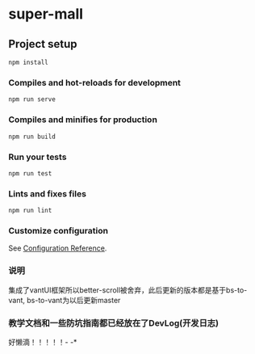 # super-mall

## Project setup
```
npm install
```

### Compiles and hot-reloads for development
```
npm run serve
```

### Compiles and minifies for production
```
npm run build
```

### Run your tests
```
npm run test
```

### Lints and fixes files
```
npm run lint
```

### Customize configuration
See [Configuration Reference](https://cli.vuejs.org/config/).



### 说明
集成了vantUI框架所以better-scroll被舍弃，此后更新的版本都是基于bs-to-vant, bs-to-vant为以后更新master

### 教学文档和一些防坑指南都已经放在了DevLog(开发日志)
好懒滴！！！！！- -*
